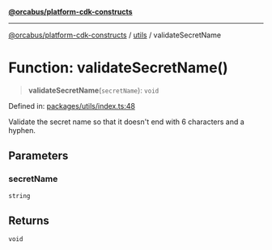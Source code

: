 [**@orcabus/platform-cdk-constructs**](../../../../README.md)

***

[@orcabus/platform-cdk-constructs](../../../../README.md) / [utils](../README.md) / validateSecretName

# Function: validateSecretName()

> **validateSecretName**(`secretName`): `void`

Defined in: [packages/utils/index.ts:48](https://github.com/OrcaBus/platform-cdk-constructs/blob/main/packages/utils/index.ts#L48)

Validate the secret name so that it doesn't end with 6 characters and a hyphen.

## Parameters

### secretName

`string`

## Returns

`void`
